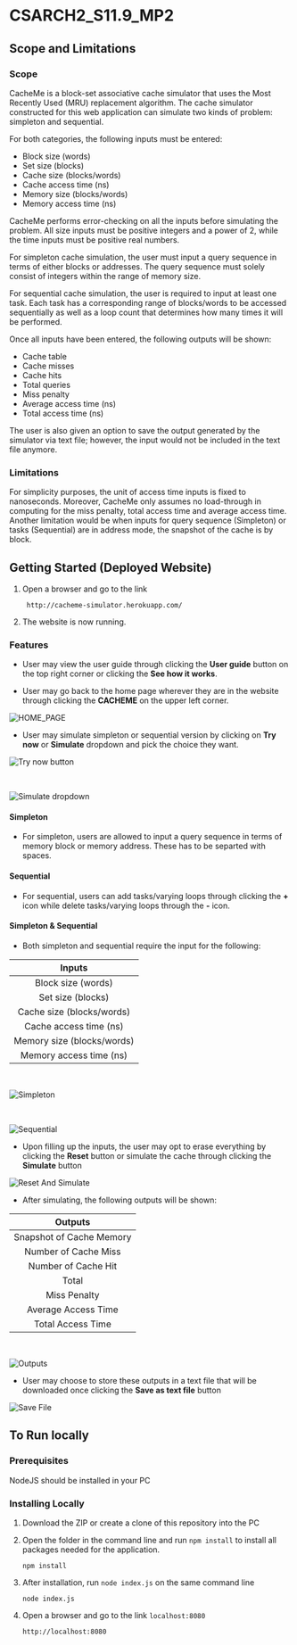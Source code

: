 # CSARCH2_S11.9_MP2

## Scope and Limitations

### Scope
CacheMe is a block-set associative cache simulator that uses the Most Recently Used (MRU) replacement algorithm. The cache simulator constructed for this web application can simulate two kinds of problem: simpleton and sequential. 

For both categories, the following inputs must be entered:
- Block size (words)
- Set size (blocks)
- Cache size (blocks/words)
- Cache access time (ns)
- Memory size (blocks/words)
- Memory access time (ns)

CacheMe performs error-checking on all the inputs before simulating the problem. All size inputs must be positive integers and a power of 2, while the time inputs must be positive real numbers. 

For simpleton cache simulation, the user must input a query sequence in terms of either blocks or addresses. The query sequence must solely consist of integers within the range of memory size. 

For sequential cache simulation, the user is required to input at least one task. Each task has a corresponding range of blocks/words to be accessed sequentially as well as a loop count that determines how many times it will be performed.  

Once all inputs have been entered, the following outputs will be shown:
- Cache table
- Cache misses
- Cache hits
- Total queries
- Miss penalty
- Average access time (ns)
- Total access time (ns)

The user is also given an option to save the output generated by the simulator via text file; however, the input would not be included in the text file anymore.

### Limitations
For simplicity purposes, the unit of access time inputs is fixed to nanoseconds. Moreover, CacheMe only assumes no load-through in computing for the miss penalty, total access time and average access time. Another limitation would be when inputs for query sequence (Simpleton) or tasks (Sequential) are in address mode, the snapshot of the cache is by block.

## Getting Started (Deployed Website)

1. Open a browser and go to the link
    ```
     http://cacheme-simulator.herokuapp.com/
    ```

2. The website is now running.

### Features

* User may view the user guide through clicking the **User guide** button on the top right corner or clicking the **See how it works**. 

* User may go back to the home page wherever they are in the website through clicking the **CACHEME** on the upper left corner.

![HOME_PAGE](https://user-images.githubusercontent.com/49770088/106138095-a7a4e880-61a6-11eb-93f0-1a468284ab2e.png)

* User may simulate simpleton or sequential version by clicking on **Try now** or **Simulate** dropdown and pick the choice they want.

![Try now button](https://user-images.githubusercontent.com/49770088/106138394-0e2a0680-61a7-11eb-91b7-eafdf0d4853f.png)

<br>

![Simulate dropdown](https://user-images.githubusercontent.com/49770088/106138408-11bd8d80-61a7-11eb-8efa-88d7fa4ac6c6.png)

#### Simpleton

* For simpleton, users are allowed to input a query sequence in terms of memory block or memory address. These has to be separted with spaces.


#### Sequential

* For sequential, users can add tasks/varying loops through clicking the **+** icon while delete tasks/varying loops through the **-** icon. 

#### Simpleton & Sequential

* Both simpleton and sequential require the input for the following:

|            Inputs             |
| :---------------------------: |
| Block size  (words)           |
| Set size (blocks)             |
| Cache size (blocks/words)     |
| Cache access time (ns)        |
| Memory size (blocks/words)    |
| Memory access time (ns)       |

<br>

![Simpleton](https://user-images.githubusercontent.com/49770088/106139180-15054900-61a8-11eb-9f72-8e176e2ede50.png)

<br>

![Sequential](https://user-images.githubusercontent.com/49770088/106360097-9a782d00-6351-11eb-9198-325255366330.png)

* Upon filling up the inputs, the user may opt to erase everything by clicking the **Reset** button or simulate the cache through clicking the **Simulate** button

![Reset And Simulate](https://user-images.githubusercontent.com/49770088/106139403-585fb780-61a8-11eb-974a-8949bcde7b6d.png)

* After simulating, the following outputs will be shown:

|          Outputs          |
| :------------------------:|
| Snapshot of Cache Memory  |
| Number of Cache Miss      |
| Number of Cache Hit       |
| Total                     |
| Miss Penalty              |
| Average Access Time       |
| Total Access Time         |

<br> 

![Outputs](https://user-images.githubusercontent.com/49770088/106140187-64984480-61a9-11eb-94e8-4de7e2630657.png)

* User may choose to store these outputs in a text file that will be downloaded once clicking the **Save as text file** button

![Save File](https://user-images.githubusercontent.com/49770088/106140246-7aa60500-61a9-11eb-973d-398b0f1b6ad6.png)

## To Run locally

### Prerequisites

NodeJS should be installed in your PC

### Installing Locally

1. Download the ZIP or create a clone of this repository into the PC

2. Open the folder in the command line and run `npm install` to install all packages needed for the application.
    ```
    npm install
    ```
3. After installation, run `node index.js` on the same command line
    ```
    node index.js
    ```
4. Open a browser and go to the link `localhost:8080`
    ```
    http://localhost:8080
    ```

